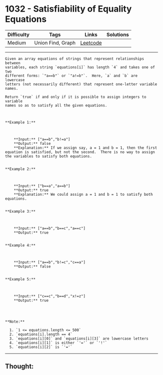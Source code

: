 # 1032 - Satisfiability of Equality Equations

Difficulty  | Tags | Links | Solutions
----------- | ---- | ----- | -----
Medium | Union Find, Graph | [Leetcode](https://leetcode.com/problems/satisfiability-of-equality-equations/description/) |


-----------

```
Given an array equations of strings that represent relationships between
variables, each string `equations[i]` has length `4` and takes one of two
different forms: `"a==b"` or `"a!=b"`.  Here, `a` and `b` are lowercase
letters (not necessarily different) that represent one-letter variable names.

Return `true` if and only if it is possible to assign integers to variable
names so as to satisfy all the given equations.



**Example 1:**

    
    
    **Input:** ["a==b","b!=a"]
    **Output:** false
    **Explanation:** If we assign say, a = 1 and b = 1, then the first equation is satisfied, but not the second.  There is no way to assign the variables to satisfy both equations.
    

**Example 2:**

    
    
    **Input:** ["b==a","a==b"]
    **Output:** true
    **Explanation:** We could assign a = 1 and b = 1 to satisfy both equations.
    

**Example 3:**

    
    
    **Input:** ["a==b","b==c","a==c"]
    **Output:** true
    

**Example 4:**

    
    
    **Input:** ["a==b","b!=c","c==a"]
    **Output:** false
    

**Example 5:**

    
    
    **Input:** ["c==c","b==d","x!=z"]
    **Output:** true
    



**Note:**

  1. `1 <= equations.length <= 500`
  2. `equations[i].length == 4`
  3. `equations[i][0]` and `equations[i][3]` are lowercase letters
  4. `equations[i][1]` is either `'='` or `'!'`
  5. `equations[i][2]` is `'='`
```

-----------

## Thought:
